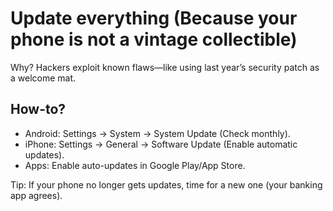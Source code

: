 # Update everything (Because your phone is not a vintage collectible)

Why? Hackers exploit known flaws—like using last year’s security patch as a welcome mat.

## How-to?

* Android: Settings → System → System Update (Check monthly).
* iPhone: Settings → General → Software Update (Enable automatic updates).
* Apps: Enable auto-updates in Google Play/App Store.

Tip: If your phone no longer gets updates, time for a new one (your banking app agrees).
